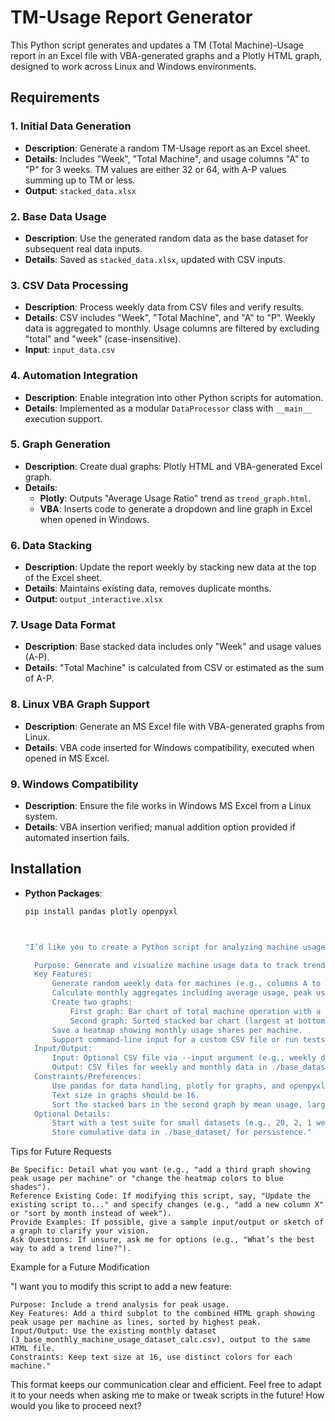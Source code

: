 # TM-Usage Report Generator

This Python script generates and updates a TM (Total Machine)-Usage report in an Excel file with VBA-generated graphs and a Plotly HTML graph, designed to work across Linux and Windows environments.

## Requirements

### 1. Initial Data Generation
- **Description**: Generate a random TM-Usage report as an Excel sheet.
- **Details**: Includes "Week", "Total Machine", and usage columns "A" to "P" for 3 weeks. TM values are either 32 or 64, with A-P values summing up to TM or less.
- **Output**: `stacked_data.xlsx`

### 2. Base Data Usage
- **Description**: Use the generated random data as the base dataset for subsequent real data inputs.
- **Details**: Saved as `stacked_data.xlsx`, updated with CSV inputs.

### 3. CSV Data Processing
- **Description**: Process weekly data from CSV files and verify results.
- **Details**: CSV includes "Week", "Total Machine", and "A" to "P". Weekly data is aggregated to monthly. Usage columns are filtered by excluding "total" and "week" (case-insensitive).
- **Input**: `input_data.csv`

### 4. Automation Integration
- **Description**: Enable integration into other Python scripts for automation.
- **Details**: Implemented as a modular `DataProcessor` class with `__main__` execution support.

### 5. Graph Generation
- **Description**: Create dual graphs: Plotly HTML and VBA-generated Excel graph.
- **Details**:
  - **Plotly**: Outputs "Average Usage Ratio" trend as `trend_graph.html`.
  - **VBA**: Inserts code to generate a dropdown and line graph in Excel when opened in Windows.

### 6. Data Stacking
- **Description**: Update the report weekly by stacking new data at the top of the Excel sheet.
- **Details**: Maintains existing data, removes duplicate months.
- **Output**: `output_interactive.xlsx`

### 7. Usage Data Format
- **Description**: Base stacked data includes only "Week" and usage values (A-P).
- **Details**: "Total Machine" is calculated from CSV or estimated as the sum of A-P.

### 8. Linux VBA Graph Support
- **Description**: Generate an MS Excel file with VBA-generated graphs from Linux.
- **Details**: VBA code inserted for Windows compatibility, executed when opened in MS Excel.

### 9. Windows Compatibility
- **Description**: Ensure the file works in Windows MS Excel from a Linux system.
- **Details**: VBA insertion verified; manual addition option provided if automated insertion fails.

## Installation

- **Python Packages**:
  ```bash
  pip install pandas plotly openpyxl



  "I’d like you to create a Python script for analyzing machine usage trends over time. Here’s what I need:

    Purpose: Generate and visualize machine usage data to track trends monthly and weekly.
    Key Features:
        Generate random weekly data for machines (e.g., columns A to P) from 2022 to 2025 with a 'Machine Capacity' that changes (32 before 2023, 64 after).
        Calculate monthly aggregates including average usage, peak usage, ratios, and shares for each machine.
        Create two graphs:
            First graph: Bar chart of total machine operation with a line for operation ratio (as a percentage, 0-100).
            Second graph: Sorted stacked bar chart (largest at bottom) with lines for each machine’s usage.
        Save a heatmap showing monthly usage shares per machine.
        Support command-line input for a custom CSV file or run tests if no input is provided.
    Input/Output:
        Input: Optional CSV file via --input argument (e.g., weekly data with Week, Machine Capacity, A, B, etc.).
        Output: CSV files for weekly and monthly data in ./base_dataset/, an Excel report with VBA, and HTML files for graphs in an output directory (e.g., OUTPUT_TEST_BIG).
    Constraints/Preferences:
        Use pandas for data handling, plotly for graphs, and openpyxl for Excel.
        Text size in graphs should be 16.
        Sort the stacked bars in the second graph by mean usage, largest at bottom.
    Optional Details:
        Start with a test suite for small datasets (e.g., 20, 2, 1 weeks) and a big test (2022-2025).
        Store cumulative data in ./base_dataset/ for persistence."

Tips for Future Requests

    Be Specific: Detail what you want (e.g., "add a third graph showing peak usage per machine" or "change the heatmap colors to blue shades").
    Reference Existing Code: If modifying this script, say, "Update the existing script to..." and specify changes (e.g., "add a new column X" or "sort by month instead of week").
    Provide Examples: If possible, give a sample input/output or sketch of a graph to clarify your vision.
    Ask Questions: If unsure, ask me for options (e.g., "What’s the best way to add a trend line?").

Example for a Future Modification

"I want you to modify this script to add a new feature:

    Purpose: Include a trend analysis for peak usage.
    Key Features: Add a third subplot to the combined HTML graph showing peak usage per machine as lines, sorted by highest peak.
    Input/Output: Use the existing monthly dataset (3_base_monthly_machine_usage_dataset_calc.csv), output to the same HTML file.
    Constraints: Keep text size at 16, use distinct colors for each machine."

This format keeps our communication clear and efficient. Feel free to adapt it to your needs when asking me to make or tweak scripts in the future! How would you like to proceed next?

